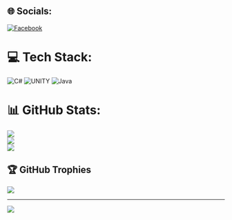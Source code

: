 
## 🌐 Socials:
[![Facebook](https://img.shields.io/badge/Facebook-%231877F2.svg?logo=Facebook&logoColor=white)](https://facebook.com/https://www.facebook.com/Bin01102003/) 

# 💻 Tech Stack:
![C#](https://img.shields.io/badge/c%23-%23239120.svg?style=for-the-badge&logo=c-sharp&logoColor=white) ![UNITY](https://img.shields.io/badge/Unity-%2320232a.svg?style=for-the-badge&logo=unity&logoColor=white) ![Java](https://img.shields.io/badge/java-%23ED8B00.svg?style=for-the-badge&logo=java&logoColor=white)
# 📊 GitHub Stats:
![](https://github-readme-stats.vercel.app/api?username=Annguyen011&theme=great-gatsby&hide_border=true&include_all_commits=true&count_private=false)<br/>
![](https://github-readme-streak-stats.herokuapp.com/?user=Annguyen011&theme=great-gatsby&hide_border=true)<br/>
![](https://github-readme-stats.vercel.app/api/top-langs/?username=Annguyen011&theme=great-gatsby&hide_border=true&include_all_commits=true&count_private=false&layout=compact)

## 🏆 GitHub Trophies
![](https://github-profile-trophy.vercel.app/?username=Annguyen011&theme=chalk&no-frame=true&no-bg=false&margin-w=4)

---
[![](https://visitcount.itsvg.in/api?id=Annguyen011&icon=0&color=0)](https://visitcount.itsvg.in)

<!-- Proudly created with GPRM ( https://gprm.itsvg.in ) -->
